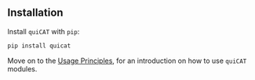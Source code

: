 ## Installation

Install `quiCAT` with `pip`:

```bash
pip install quicat
```

Move on to the [Usage Principles](./usage/usage.md), for an introduction on how to use `quiCAT` modules.

